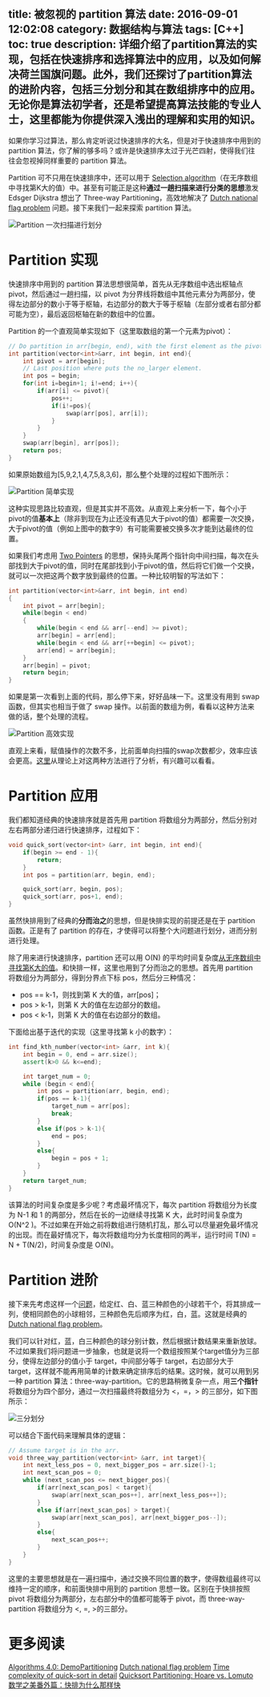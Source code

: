 title: 被忽视的 partition 算法
date: 2016-09-01 12:02:08
category: 数据结构与算法
tags: [C++]
toc: true
description: 详细介绍了partition算法的实现，包括在快速排序和选择算法中的应用，以及如何解决荷兰国旗问题。此外，我们还探讨了partition算法的进阶内容，包括三分划分和其在数组排序中的应用。无论你是算法初学者，还是希望提高算法技能的专业人士，这里都能为你提供深入浅出的理解和实用的知识。
---

如果你学习过算法，那么肯定听说过快速排序的大名，但是对于快速排序中用到的 partition 算法，你了解的够多吗？或许是快速排序太过于光芒四射，使得我们往往会忽视掉同样重要的 partition 算法。

Partition 可不只用在快速排序中，还可以用于 [Selection algorithm](https://en.wikipedia.org/wiki/Selection_algorithm)（在无序数组中寻找第K大的值）中。甚至有可能正是这种**通过一趟扫描来进行分类的思想**激发 Edsger Dijkstra 想出了 Three-way Partitioning，高效地解决了 [Dutch national flag problem](https://en.wikipedia.org/wiki/Dutch_national_flag_problem) 问题。接下来我们一起来探索 partition 算法。

![Partition 一次扫描进行划分][1]

<!--more-->

# Partition 实现

快速排序中用到的 partition 算法思想很简单，首先从无序数组中选出枢轴点 pivot，然后通过一趟扫描，以 pivot 为分界线将数组中其他元素分为两部分，使得左边部分的数小于等于枢轴，右边部分的数大于等于枢轴（左部分或者右部分都可能为空），最后返回枢轴在新的数组中的位置。

Partition 的一个直观简单实现如下（这里取数组的第一个元素为pivot）：

```c++
// Do partition in arr[begin, end), with the first element as the pivot.
int partition(vector<int>&arr, int begin, int end){
    int pivot = arr[begin];
    // Last position where puts the no_larger element.
    int pos = begin;
    for(int i=begin+1; i!=end; i++){
        if(arr[i] <= pivot){
            pos++;
            if(i!=pos){
                swap(arr[pos], arr[i]);
            }
        }
    }
    swap(arr[begin], arr[pos]);
    return pos;
}
```

如果原始数组为[5,9,2,1,4,7,5,8,3,6]，那么整个处理的过程如下图所示：

![Partition 简单实现][2]

这种实现思路比较直观，但是其实并不高效。从直观上来分析一下，每个小于pivot的值**基本上**（除非到现在为止还没有遇见大于pivot的值）都需要一次交换，大于pivot的值（例如上图中的数字9）有可能需要被交换多次才能到达最终的位置。

如果我们考虑用 [Two Pointers](https://github.com/xuelangZF/LeetCode/tree/master/TwoPointers) 的思想，保持头尾两个指针向中间扫描，每次在头部找到大于pivot的值，同时在尾部找到小于pivot的值，然后将它们做一个交换，就可以一次把这两个数字放到最终的位置。一种比较明智的写法如下：

```c++
int partition(vector<int>&arr, int begin, int end)
{
    int pivot = arr[begin];
    while(begin < end)
    {
        while(begin < end && arr[--end] >= pivot);
        arr[begin] = arr[end];
        while(begin < end && arr[++begin] <= pivot);
        arr[end] = arr[begin];
    }
    arr[begin] = pivot;
    return begin;
}
```

如果是第一次看到上面的代码，那么停下来，好好品味一下。这里没有用到 swap 函数，但其实也相当于做了 swap 操作。以前面的数组为例，看看以这种方法来做的话，整个处理的流程。

![Partition 高效实现][3]

直观上来看，赋值操作的次数不多，比前面单向扫描的swap次数都少，效率应该会更高。[这里](http://cs.stackexchange.com/questions/11458/quicksort-partitioning-hoare-vs-lomuto/11550)从理论上对这两种方法进行了分析，有兴趣可以看看。

# Partition 应用

我们都知道经典的快速排序就是首先用 partition 将数组分为两部分，然后分别对左右两部分递归进行快速排序，过程如下：

```c++
void quick_sort(vector<int> &arr, int begin, int end){
    if(begin >= end - 1){
        return;
    }
    int pos = partition(arr, begin, end);

    quick_sort(arr, begin, pos);
    quick_sort(arr, pos+1, end);
}
```

虽然快排用到了经典的**分而治之**的思想，但是快排实现的前提还是在于 partition 函数。正是有了 partition 的存在，才使得可以将整个大问题进行划分，进而分别进行处理。

除了用来进行快速排序，partition 还可以用 O(N) 的平均时间复杂度[从无序数组中寻找第K大的值](https://leetcode.com/problems/kth-largest-element-in-an-array/)。和快排一样，这里也用到了分而治之的思想。首先用 partition 将数组分为两部分，得到分界点下标 pos，然后分三种情况：

* pos == k-1，则找到第 K 大的值，arr[pos]；
* pos > k-1，则第 K 大的值在左边部分的数组。
* pos < k-1，则第 K 大的值在右边部分的数组。

下面给出基于迭代的实现（这里寻找第 k 小的数字）：

```c++
int find_kth_number(vector<int> &arr, int k){
    int begin = 0, end = arr.size();
    assert(k>0 && k<=end);

    int target_num = 0;
    while (begin < end){
        int pos = partition(arr, begin, end);
        if(pos == k-1){
            target_num = arr[pos];
            break;
        }
        else if(pos > k-1){
            end = pos;
        }
        else{
            begin = pos + 1;
        }
    }
    return target_num;
}
```

该算法的时间复杂度是多少呢？考虑最坏情况下，每次 partition 将数组分为长度为 N-1 和 1 的两部分，然后在长的一边继续寻找第 K 大，此时时间复杂度为 O(N^2 )。不过如果在开始之前将数组进行随机打乱，那么可以尽量避免最坏情况的出现。而在最好情况下，每次将数组均分为长度相同的两半，运行时间 T(N) = N + T(N/2)，时间复杂度是 O(N)。

# Partition 进阶

接下来先考虑这样一个[问题](https://leetcode.com/problems/sort-colors/)，给定红、白、蓝三种颜色的小球若干个，将其排成一列，使相同颜色的小球相邻，三种颜色先后顺序为红，白，蓝。这就是经典的 [Dutch national flag problem](https://en.wikipedia.org/wiki/Dutch_national_flag_problem)。

我们可以针对红，蓝，白三种颜色的球分别计数，然后根据计数结果来重新放球。不过如果我们将问题进一步抽象，也就是说将一个数组按照某个target值分为三部分，使得左边部分的值小于 target，中间部分等于 target，右边部分大于 target，这样就不能再用简单的计数来确定排序后的结果。这时候，就可以用到另一种 partition 算法：three-way-partition。它的思路稍微复杂一点，用**三个指针**将数组分为四个部分，通过一次扫描最终将数组分为 <，=，> 的三部分，如下图所示：

![三分划分][4]

可以结合下面代码来理解具体的逻辑：

```c++
// Assume target is in the arr.
void three_way_partition(vector<int> &arr, int target){
    int next_less_pos = 0, next_bigger_pos = arr.size()-1;
    int next_scan_pos = 0;
    while (next_scan_pos <= next_bigger_pos){
        if(arr[next_scan_pos] < target){
            swap(arr[next_scan_pos++], arr[next_less_pos++]);
        }
        else if(arr[next_scan_pos] > target){
            swap(arr[next_scan_pos], arr[next_bigger_pos--]);
        }
        else{
            next_scan_pos++;
        }
    }
}
```

这里的主要思想就是在一遍扫描中，通过交换不同位置的数字，使得数组最终可以维持一定的顺序，和前面快排中用到的 partition 思想一致。区别在于快排按照 pivot 将数组分为两部分，左右部分中的值都可能等于 pivot，而 three-way-partition 将数组分为 <, =, >的三部分。

# 更多阅读

[Algorithms 4.0: DemoPartitioning](http://algs4.cs.princeton.edu/lectures/23DemoPartitioning.pdf)
[Dutch national flag problem](https://en.wikipedia.org/wiki/Dutch_national_flag_problem)
[Time complexity of quick-sort in detail](https://www.cise.ufl.edu/class/cot3100fa07/quicksort_analysis.pdf)
[Quicksort Partitioning: Hoare vs. Lomuto](http://cs.stackexchange.com/questions/11458/quicksort-partitioning-hoare-vs-lomuto/11550)
[数学之美番外篇：快排为什么那样快](http://blog.csdn.net/pongba/article/details/2544933)


[1]: https://slefboot-1251736664.file.myqcloud.com/20160901_lost_partition_1.png
[2]: https://slefboot-1251736664.file.myqcloud.com/20160901_lost_partition_2.png
[3]: https://slefboot-1251736664.file.myqcloud.com/20160901_lost_partition_3.png
[4]: https://slefboot-1251736664.file.myqcloud.com/20160901_lost_partition_4.png


